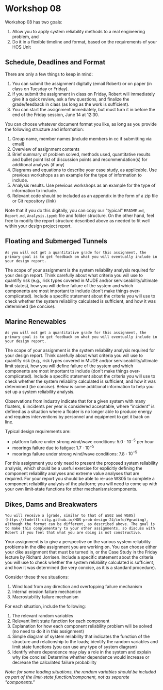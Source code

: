 # Workshop 08

Workshop 08 has two goals:
1. Allow you to apply system reliability methods to a real engineering problem, and
2. Do it in a flexible timeline and format, based on the requirements of your HOS Unit

## Schedule, Deadlines and Format

There are only a few things to keep in mind:
1. You can submit the assignment digitally (email Robert) or on paper (in class on Tuesday or Friday).
2. If you submit the assignment in class on Friday, Robert will immediately give it a quick review, ask a few questions, and finalize the grade/feedback in class (as long as the work is sufficient).
3. You can start the assignment immediately, but must turn it in before the end of the Friday session, June 14 at 12:30.

You can choose whatever document format you like, as long as you provide the following structure and information:
1. Group name, member names (include members in cc if submitting via email)
2. Overview of assignment contents
3. Brief summary of problem solved, methods used, quantitative results and bullet point list of discussion points and recommendation(s) for additional analysis (if any)
4. Diagrams and equations to describe your case study, as applicable. Use previous workshops as an example for the type of information to include.
5. Analysis results. Use previous workshops as an example for the type of information to include.
6. Relevant code should be included as an appendix in the form of a zip file or Git repository (link)

Note that if you do this digitally, you can copy our "typical" `README.md`, `Report.md`, `Analysis.ipynb` file and folder structure. On the other hand, feel free to modify the report structure described above as needed to fit well within your design project report.

## Floating and Submerged Tunnels

```{note}
As you will not get a quantitative grade for this assignment, the primary goal is to get feedback on what you will eventually include in your design report.
```

The scope of your assignment is the system reliability analysis required for your design report. Think carefully about what criteria you will use to quantify risk (e.g., risk types covered in MUDE and/or serviceability/ultimate limit states), how you will define failure of the system and which components are most important to include (don't make things over-complicated). Include a specific statement about the criteria you will use to check whether the system reliability calculated is sufficient, and how it was determined (be concise).

## Marine Renewables

```{note}
As you will not get a quantitative grade for this assignment, the primary goal is to get feedback on what you will eventually include in your design report.
```

The scope of your assignment is the system reliability analysis required for your design report. Think carefully about what criteria you will use to quantify risk (e.g., risk types covered in MUDE and/or serviceability/ultimate limit states), how you will define failure of the system and which components are most important to include (don't make things over-complicated). Include a specific statement about the criteria you will use to check whether the system reliability calculated is sufficient, and how it was determined (be concise). Below is some additional information to help you set up a system reliability analysis.

Observations from industry indicate that for a given system with many floaters, 6 incidents per year is considered acceptable, where "incident" is defined as a situation where a floater is no longer able to produce energy and requires interventions by personnel and equipment to get it back on line.

Typical design requirements are:
- platform failure under strong wind/wave conditions: 5.0 $\cdot$ $10^{-5}$ per hour
- moorings failure due to fatigue: 1.7 $\cdot$ $10^{-5}$
- moorings failure under strong wind/wave conditions: 7.8 $\cdot$ $10^{-5}$

For this assignment you only need to present the proposed system reliability analysis, which should be a useful exercise for explicitly defining the component reliability analyses and extreme value analyses that are required. For your report you should be able to re-use WS05 to complete a component reliability analysis of the platform; you will need to come up with your own limit-state functions for other mechanisms/components.

## Dikes, Dams and Breakwaters

```{note}
You will receive a [grade, similar to that of WS02 and WS05](https://tudelft-citg.github.io/HOS-prob-design-24/info/#grading), although the format can be different, as described above. The goal is to make this complementary to your other assignments, so discuss with Robert if you feel that what you are doing is not constructive.
```

Your assignment is to give a perspective on the various system reliability problems in the dike assignment you are working on. You can choose either your dike assignment that must be turned in, or the Case Study in the Friday lecture by Richard Jorrisen. Include a specific statement about the criteria you will use to check whether the system reliability calculated is sufficient, and how it was determined (be very concise, as it is a standard procedure).

Consider these three situations:
1. Wind load from any direction and overtopping failure mechanism
2. Internal erosion failure mechanism
3. Macrostability failure mechanism

For each situation, include the following:
1. The relevant random variables
2. Relevant limit state function for each component
3. Explanation for how each component reliability problem will be solved (no need to do it in this assignment)
4. Simple diagram of system reliability that indicates the function of the structure and relationship to the loads; identify the random variables and limit state functions (you can use any type of system diagram)
5. Identify where dependence may play a role in the system and explain why (be concise! Determine whether dependence would increase or decrease the calculated failure probability

_Note: for some loading situations, the random variables should be included as part of the limit-state function/component, not as separate "components."_